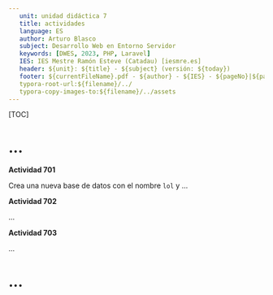 ```yaml
---
   unit: unidad didáctica 7
   title: actividades
   language: ES
   author: Arturo Blasco
   subject: Desarrollo Web en Entorno Servidor
   keywords: [DWES, 2023, PHP, Laravel]
   IES: IES Mestre Ramón Esteve (Catadau) [iesmre.es]
   header: ${unit}: ${title} - ${subject} (versión: ${today})
   footer: ${currentFileName}.pdf - ${author} - ${IES} - ${pageNo}|${pageCount}
   typora-root-url:${filename}/../
   typora-copy-images-to:${filename}/../assets
---
```






[TOC]

# ...

**Actividad 701**

Crea una nueva base de datos con el nombre `lol` y ...



**Actividad 702**

...



**Actividad 703**

...





# ...
